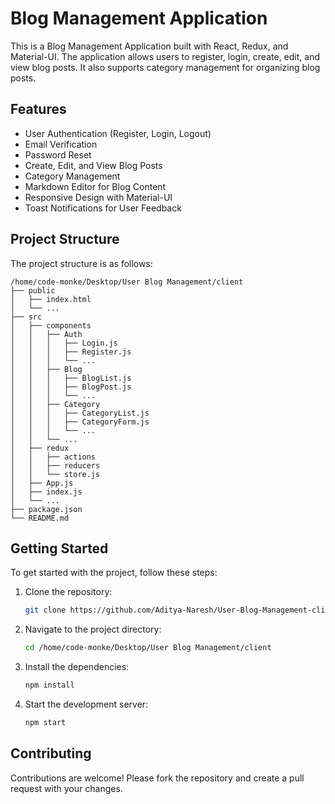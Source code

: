 # Blog Management Application

This is a Blog Management Application built with React, Redux, and Material-UI. The application allows users to register, login, create, edit, and view blog posts. It also supports category management for organizing blog posts.

## Features

- User Authentication (Register, Login, Logout)
- Email Verification
- Password Reset
- Create, Edit, and View Blog Posts
- Category Management
- Markdown Editor for Blog Content
- Responsive Design with Material-UI
- Toast Notifications for User Feedback

## Project Structure
The project structure is as follows:

```
/home/code-monke/Desktop/User Blog Management/client
├── public
│   ├── index.html
│   └── ...
├── src
│   ├── components
│   │   ├── Auth
│   │   │   ├── Login.js
│   │   │   ├── Register.js
│   │   │   └── ...
│   │   ├── Blog
│   │   │   ├── BlogList.js
│   │   │   ├── BlogPost.js
│   │   │   └── ...
│   │   ├── Category
│   │   │   ├── CategoryList.js
│   │   │   ├── CategoryForm.js
│   │   │   └── ...
│   │   └── ...
│   ├── redux
│   │   ├── actions
│   │   ├── reducers
│   │   └── store.js
│   ├── App.js
│   ├── index.js
│   └── ...
├── package.json
└── README.md
```

## Getting Started

To get started with the project, follow these steps:

1. Clone the repository:
    ```sh
    git clone https://github.com/Aditya-Naresh/User-Blog-Management-client.git
    ```

2. Navigate to the project directory:
    ```sh
    cd /home/code-monke/Desktop/User Blog Management/client
    ```

3. Install the dependencies:
    ```sh
    npm install
    ```

4. Start the development server:
    ```sh
    npm start
    ```

## Contributing

Contributions are welcome! Please fork the repository and create a pull request with your changes.

